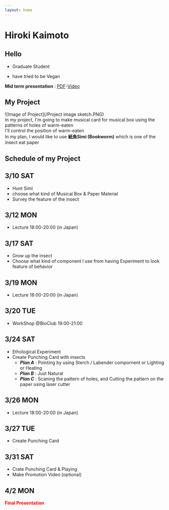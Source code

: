 ```yaml
---
layout: home
---
```



# Hiroki Kaimoto 

## Hello

- Graduate Student

- have tried to be Vegan

**Mid term presentation** : [PDF](/BHA5_Mid_Term_Presentation_hiroki_PDF.pdf)-[Video](https://youtu.be/3Wg5OagyERs)

## My Project
![Image of Project](/Project image sketch.PNG)  
In my project, I'm going to make musical card for musical box using the patterns of holes of warm-eaten  
I'll control the position of warm-eaten  
In my plan, I would like to use **紙魚Simi (Bookworm)** which is one of the insect eat paper

## Schedule of my Project 
## 3/10 SAT
  - Hunt Simi
  - choose what kind of Musical Box & Paper Material
  - Survey the feature of the insect
  
## 3/12 MON
  - Lecture 18:00-20:00 (in Japan) 
  
## 3/17 SAT
 - Grow up the insect
 - Choose what kind of component I use from having Experiment to look feature of behavior 
 
## 3/19 MON
  - Lecture 18:00-20:00 (in Japan)  
  
## 3/20 TUE
  - WorkShop @BioClub 19:00-21:00  
  
## 3/24 SAT
 - Ethological Experiment 
 - Create Punching Card with insects   
    - ***Plan A*** : Pointing by using Sterch / Labender compornent or Lighting or Heating 
    - ***Plan B*** : Just Natural
    - ***Plan C*** : Scaning the pattern of holes, and Cutting the pattern on the paper using laser cutter  
    
## 3/26 MON
 - Lecture 18:00-20:00 (in Japan)  
 
## 3/27 TUE
 - Create Punching Card  
 
## 3/31 SAT
 - Crate Punching Card & Playing
 - Make Promotion Video (optional)  
 
## 4/2 MON
  <font color = "Red">**Final Presentation**</font>
